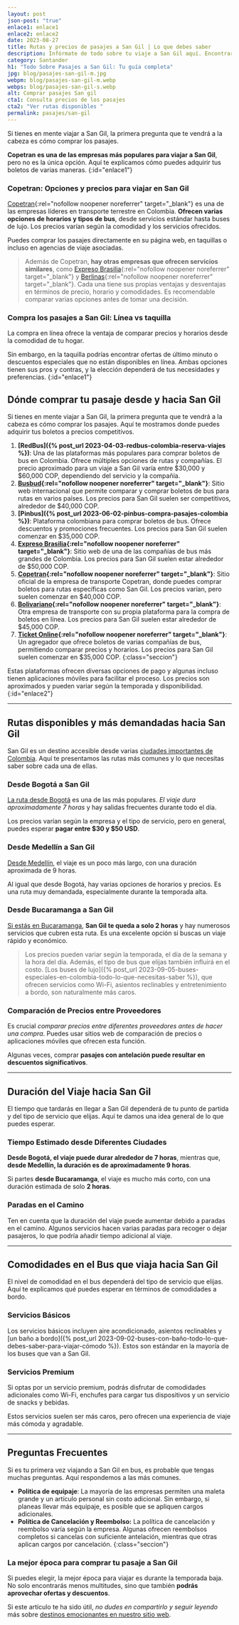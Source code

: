 ```yaml
---
layout: post
json-post: "true"
enlace1: enlace1
enlace2: enlace2
date: 2023-08-27
title: Rutas y precios de pasajes a San Gil | Lo que debes saber
description: Infórmate de todo sobre tu viaje a San Gil aquí. Encontraras cómo comprar pasajes y qué llevar. ¡Haz clic para obtener todos los detalles!
category: Santander
h1: "Todo Sobre Pasajes a San Gil: Tu guía completa"
jpg: blog/pasajes-san-gil-m.jpg
webpm: blog/pasajes-san-gil-m.webp
webps: blog/pasajes-san-gil-s.webp
alt: Comprar pasajes San gil
cta1: Consulta precios de los pasajes
cta2: "Ver rutas disponibles "
permalink: pasajes/san-gil
---
```

Si tienes en mente viajar a San Gil, la primera pregunta que te vendrá a la cabeza es cómo comprar los pasajes.

**Copetran es una de las empresas más populares para viajar a San Gil**, pero no es la única opción. Aquí te explicamos cómo puedes adquirir tus boletos de varias maneras.
{:id="enlace1"}

### Copetran: Opciones y precios para viajar en San Gil

[Copetran](https://www.copetran.com.co/){:rel="nofollow noopener noreferrer" target="_blank"} es una de las empresas líderes en transporte terrestre en Colombia. **Ofrecen varias opciones de horarios y tipos de bus**, desde servicios estándar hasta buses de lujo. Los precios varían según la comodidad y los servicios ofrecidos.

Puedes comprar los pasajes directamente en su página web, en taquillas o incluso en agencias de viaje asociadas.

> Además de Copetran, **hay otras empresas que ofrecen servicios similares**, como [Expreso Brasilia](https://www.bing.com/ck/a?!&&p=b2f667a609bb5e82JmltdHM9MTY5MjkyMTYwMCZpZ3VpZD0yOGRlMjQ4NS0zMDg4LTY3MzItMDQwYy0zN2ZkMzEyNzY2MDgmaW5zaWQ9NTIwMg&ptn=3&hsh=3&fclid=28de2485-3088-6732-040c-37fd31276608&psq=expreso+brasilia&u=a1aHR0cHM6Ly93d3cuZXhwcmVzb2JyYXNpbGlhLmNvbS8&ntb=1){:rel="nofollow noopener noreferrer" target="_blank"} y [Berlinas](https://www.berlinasdelfonce.com/rutas-y-horarios/){:rel="nofollow noopener noreferrer" target="_blank"}. Cada una tiene sus propias ventajas y desventajas en términos de precio, horario y comodidades. Es recomendable comparar varias opciones antes de tomar una decisión.

### Compra los pasajes a San Gil: Línea vs taquilla

La compra en línea ofrece la ventaja de comparar precios y horarios desde la comodidad de tu hogar.

Sin embargo, en la taquilla podrías encontrar ofertas de último minuto o descuentos especiales que no están disponibles en línea. Ambas opciones tienen sus pros y contras, y la elección dependerá de tus necesidades y preferencias.
{:id="enlace1"}

## Dónde comprar tu pasaje desde y hacia San Gil

Si tienes en mente viajar a San Gil, la primera pregunta que te vendrá a la cabeza es cómo comprar los pasajes. Aquí te mostramos donde puedes adquirir tus boletos a precios competitivos.  

1. **[RedBus]({% post_url 2023-04-03-redbus-colombia-reserva-viajes %})**: Una de las plataformas más populares para comprar boletos de bus en Colombia. Ofrece múltiples opciones de rutas y compañías. El precio aproximado para un viaje a San Gil varía entre $30,000 y $60,000 COP, dependiendo del servicio y la compañía.
2. **[Busbud](https://www.busbud.com/){:rel="nofollow noopener noreferrer" target="_blank"}**: Sitio web internacional que permite comparar y comprar boletos de bus para rutas en varios países. Los precios para San Gil suelen ser competitivos, alrededor de $40,000 COP.
3. **[Pinbus]({% post_url 2023-06-02-pinbus-compra-pasajes-colombia %})**: Plataforma colombiana para comprar boletos de bus. Ofrece descuentos y promociones frecuentes. Los precios para San Gil suelen comenzar en $35,000 COP.
4. **[Expreso Brasilia](https://www.expresobrasilia.com/){:rel="nofollow noopener noreferrer" target="_blank"}**: Sitio web de una de las compañías de bus más grandes de Colombia. Los precios para San Gil suelen estar alrededor de $50,000 COP.
5. **[Copetran](https://www.copetran.com.co/){:rel="nofollow noopener noreferrer" target="_blank"}**: Sitio oficial de la empresa de transporte Copetran, donde puedes comprar boletos para rutas específicas como San Gil. Los precios varían, pero suelen comenzar en $40,000 COP.
6. **[Bolivariano](https://www.bolivariano.com.co/){:rel="nofollow noopener noreferrer" target="_blank"}**: Otra empresa de transporte con su propia plataforma para la compra de boletos en línea. Los precios para San Gil suelen estar alrededor de $45,000 COP.
7. **[Ticket Online](https://www.ticketonline.com.co/){:rel="nofollow noopener noreferrer" target="_blank"}**: Un agregador que ofrece boletos de varias compañías de bus, permitiendo comparar precios y horarios. Los precios para San Gil suelen comenzar en $35,000 COP.
{:class="seccion"}

Estas plataformas ofrecen diversas opciones de pago y algunas incluso tienen aplicaciones móviles para facilitar el proceso. Los precios son aproximados y pueden variar según la temporada y disponibilidad.
{:id="enlace2"}

----

## Rutas disponibles y más demandadas hacia San Gil

San Gil es un destino accesible desde varias [ciudades importantes de Colombia]({{'terminales-de-colombia'|relative_url}}). Aquí te presentamos las rutas más comunes y lo que necesitas saber sobre cada una de ellas.

### Desde Bogotá a San Gil

[La ruta desde Bogotá]({{'terminal-norte-bogota'|relative_url}}) es una de las más populares. *El viaje dura aproximadamente 7 horas* y hay salidas frecuentes durante todo el día.

Los precios varían según la empresa y el tipo de servicio, pero en general, puedes esperar **pagar entre $30 y $50 USD**.

### Desde Medellín a San Gil

[Desde Medellín]({{'terminal-de-medellin'|relative_url}}), el viaje es un poco más largo, con una duración aproximada de 9 horas.

Al igual que desde Bogotá, hay varias opciones de horarios y precios. Es una ruta muy demandada, especialmente durante la temporada alta.

### Desde Bucaramanga a San Gil

[Si estás en Bucaramanga]({{'terminal-de-bucaramanga'|relative_url}}), **San Gil te queda a solo 2 horas** y hay numerosos servicios que cubren esta ruta. Es una excelente opción si buscas un viaje rápido y económico.

> Los precios pueden variar según la temporada, el día de la semana y la hora del día. Además, el tipo de bus que elijas también influirá en el costo. [Los buses de lujo]({% post_url 2023-09-05-buses-especiales-en-colombia-todo-lo-que-necesitas-saber %}), que ofrecen servicios como Wi-Fi, asientos reclinables y entretenimiento a bordo, son naturalmente más caros.

### Comparación de Precios entre Proveedores

Es crucial *comparar precios entre diferentes proveedores antes de hacer una compra*. Puedes usar sitios web de comparación de precios o aplicaciones móviles que ofrecen esta función.

Algunas veces, comprar **pasajes con antelación puede resultar en descuentos significativos**.

----

## Duración del Viaje hacia San Gil

El tiempo que tardarás en llegar a San Gil dependerá de tu punto de partida y del tipo de servicio que elijas. Aquí te damos una idea general de lo que puedes esperar.

### Tiempo Estimado desde Diferentes Ciudades

**Desde Bogotá, el viaje puede durar alrededor de 7 horas**, mientras que, **desde Medellín, la duración es de aproximadamente 9 horas**.

Si partes **desde Bucaramanga**, el viaje es mucho más corto, con una duración estimada de solo **2 horas**.

### Paradas en el Camino

Ten en cuenta que la duración del viaje puede aumentar debido a paradas en el camino. Algunos servicios hacen varias paradas para recoger o dejar pasajeros, lo que podría añadir tiempo adicional al viaje.

----

## Comodidades en el Bus que viaja hacia San Gil

El nivel de comodidad en el bus dependerá del tipo de servicio que elijas. Aquí te explicamos qué puedes esperar en términos de comodidades a bordo.

### Servicios Básicos

Los servicios básicos incluyen aire acondicionado, asientos reclinables y [un baño a bordo]({% post_url 2023-09-02-buses-con-baño-todo-lo-que-debes-saber-para-viajar-cómodo %}). Estos son estándar en la mayoría de los buses que van a San Gil.

### Servicios Premium

Si optas por un servicio premium, podrás disfrutar de comodidades adicionales como Wi-Fi, enchufes para cargar tus dispositivos y un servicio de snacks y bebidas.

Estos servicios suelen ser más caros, pero ofrecen una experiencia de viaje más cómoda y agradable.

----

## Preguntas Frecuentes

Si es tu primera vez viajando a San Gil en bus, es probable que tengas muchas preguntas. Aquí respondemos a las más comunes.

* **Politica de equipaje**: La mayoría de las empresas permiten una maleta grande y un artículo personal sin costo adicional. Sin embargo, si planeas llevar más equipaje, es posible que se apliquen cargos adicionales.
* **Política de Cancelación y Reembolso:** La política de cancelación y reembolso varía según la empresa. Algunas ofrecen reembolsos completos si cancelas con suficiente antelación, mientras que otras aplican cargos por cancelación.
{:class="seccion"}

### La mejor época para comprar tu pasaje a San Gil

Si puedes elegir, la mejor época para viajar es durante la temporada baja. No solo encontrarás menos multitudes, sino que también **podrás aprovechar ofertas y descuentos**.

Si este artículo te ha sido útil, *no dudes en compartirlo y seguir leyendo* más sobre [destinos emocionantes en nuestro sitio web]({{'blog'|relative_url}}).
